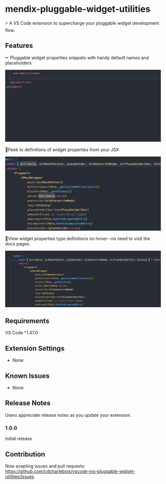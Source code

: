 # mendix-pluggable-widget-utilities

⚡️ A VS Code extension to supercharge your pluggable widget development flow.

## Features

✂ Pluggable widget properties snippets with handy default names and placeholders

![bsE9WS6ybP](README.assets/bsE9WS6ybP.gif)

👀Peek to definitions of widget properties from your JSX

![r1w5tsXVef](README.assets/r1w5tsXVef.gif)

🔐View widget properties type definitions on hover--no need to visit the docs pages.

![F0NUkpaVaO](README.assets/F0NUkpaVaO.gif)

## Requirements

VS Code ^1.47.0

## Extension Settings

- None

## Known Issues

* None

## Release Notes

Users appreciate release notes as you update your extension.

### 1.0.0

Initial release

## Contribution

Now acepting issues and pull requests: https://github.com/cdcharlebois/vscode-mx-pluggable-widget-utilities/issues

